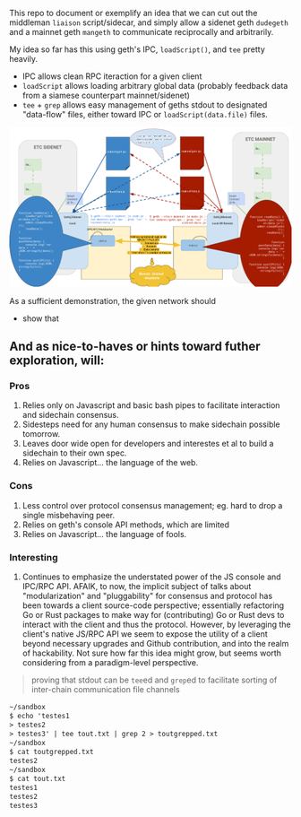 This repo to document or exemplify an idea that we can cut out the middleman
`liaison` script/sidecar, and simply allow a sidenet geth `dudegeth` and
a mainnet geth `mangeth` to communicate reciprocally and arbitrarily.

My idea so far has this using geth's IPC, `loadScript()`, and `tee` pretty heavily.

- IPC allows clean RPC iteraction for a given client
- `loadScript` allows loading arbitrary global data (probably feedback data
  from a siamese counterpart mainnet/sidenet)
- `tee` + `grep` allows easy management of geths stdout to designated
  "data-flow" files, either toward IPC or `loadScript(data.file)` files.

![diagram](./assets/sidechain-siamese-diagram.png)


As a sufficient demonstration, the given network should

- show that 

 
And as nice-to-haves or hints toward futher exploration, will:
- 


### Pros

1. Relies only on Javascript and basic bash pipes to facilitate interaction and
  sidechain consensus.
2. Sidesteps need for any human consensus to make sidechain possible tomorrow.
3. Leaves door wide open for developers and interestes et al to build a sidechain to
  their own spec.
4. Relies on Javascript... the language of the web.

### Cons

1. Less control over protocol consensus management; eg. hard to drop a single
  misbehaving peer.
2. Relies on geth's console API methods, which are limited
3. Relies on Javascript... the language of fools.

### Interesting

1. Continues to emphasize the understated power of the JS console and IPC/RPC
  API. AFAIK, to now, the implicit subject of talks about "modularization" and
  "pluggability" for consensus and protocol has been towards a client
  source-code perspective; essentially refactoring Go or Rust packages to make
  way for (contributing) Go or Rust devs to interact with the client and thus
  the protocol. However, by leveraging the client's native JS/RPC API we seem to expose the utility of a client
  beyond necessary upgrades and Github contribution, and into the realm of
  hackability. Not sure how far this idea might grow, but seems worth
  considering from a paradigm-level perspective.


> proving that stdout can be `tee`ed and `grep`ed to facilitate sorting of
inter-chain communication file channels
```
~/sandbox
$ echo 'testes1
> testes2
> testes3' | tee tout.txt | grep 2 > toutgrepped.txt
~/sandbox
$ cat toutgrepped.txt
testes2
~/sandbox
$ cat tout.txt
testes1
testes2
testes3
```
